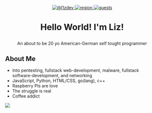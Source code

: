 <div style="width: 100%;" align="center">
    <a target="_blank" rel="noopener noreferrer" href="https://github.com/l1zdev">
        <img src="https://img.shields.io/badge/@l1z-dev-black?style=flat-square" alt="@l1zdev">
    </a>
    <a target="_blank" rel="noopener noreferrer" href="#">
        <img src="https://img.shields.io/badge/region-bavaria-red?style=flat-square
" alt="region">
    </a>
    <a target="_blank" rel="noopener noreferrer" href="https://github.com/l1zdev?tab=followers">
        <img src="[https://img.shields.io/badge/region-bavaria-red?style=flat-square
](https://komarev.com/ghpvc/?username=l1zdev&label=Guests&color=black&style=for-the-badge)" alt="guests">
    </a>
    
</div>

# <p align="center">Hello World! I'm Liz!</p>
<p align="center">An about to be 20 yo American-German self tought programmer</p>


## About Me 
- Into pentesting, fullstack web-development, malware, fullstack software-development,  and networking
- JavaScript, Python, HTML/CSS, go(lang), c++
- Raspberry PIs are love
- The struggle is real
- Coffee addict 

![](https://hit.yhype.me/github/profile?user_id=174559708)
